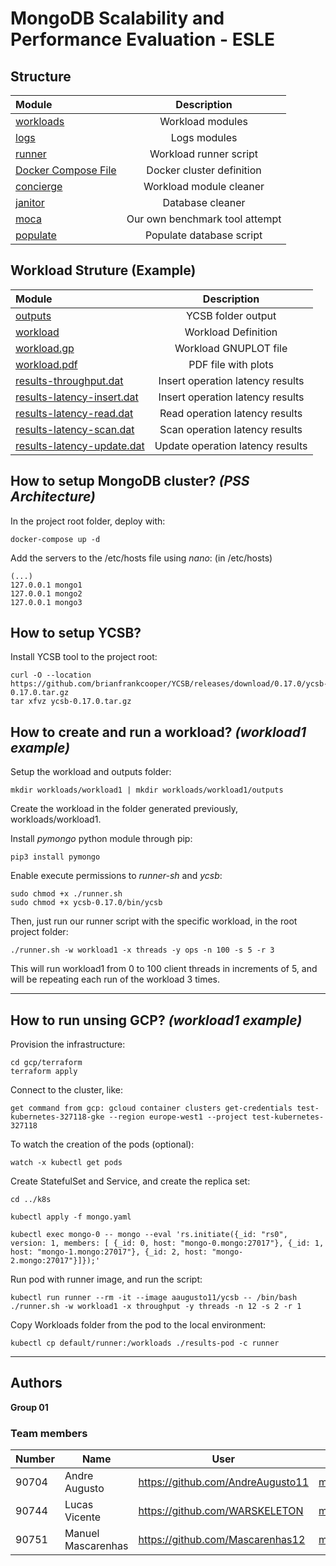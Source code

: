 # MongoDB Scalability and Performance Evaluation - ESLE

## Structure

| Module               |      Description      |
| :------------------- | :-------------------: |
| [workloads](workloads)     |  Workload modules  |
| [logs](logs)     |  Logs modules  |
| [runner](runner.sh)     | Workload runner script |
| [Docker Compose File](docker-compose.yml)     | Docker cluster definition |
| [concierge](concierge.sh) |   Workload module cleaner  |
| [janitor](janitor.py)|    Database cleaner   |
| [moca](moca.py)     |      Our own benchmark tool attempt       |
| [populate](populate.py)     |      Populate database script       |

## Workload Struture (Example)

| Module               |      Description      |
| :------------------- | :-------------------: |
| [outputs](workloads/workload1/outputs)     |  YCSB folder output  |
| [workload](workloads/workload1/workload1) |   Workload Definition   |
| [workload.gp](workloads/workload1/workload1.gp)|    Workload GNUPLOT file   |
| [workload.pdf](workloads/workload1/workload1.pdf)     |      PDF file with plots       |
| [results-throughput.dat](workloads/workload1/results-throughput.dat)     | Insert operation latency results |
| [results-latency-insert.dat](workloads/workload1/results-latency-insert.dat)     | Insert operation latency results |
| [results-latency-read.dat](workloads/workload1/results-latency-read.dat)     | Read operation latency results |
| [results-latency-scan.dat](workloads/workload1/results-latency-scan.dat)     | Scan operation latency results |
| [results-latency-update.dat](workloads/workload1/results-latency-update.dat)     | Update operation latency results |

## How to setup MongoDB cluster? _(PSS Architecture)_
In the project root folder, deploy with:

```shell script
docker-compose up -d
```

Add the servers to the /etc/hosts file using *nano*:
(in /etc/hosts)
```
(...)
127.0.0.1 mongo1
127.0.0.1 mongo2
127.0.0.1 mongo3
```

## How to setup YCSB? 

Install YCSB tool to the project root:

```shell script
curl -O --location https://github.com/brianfrankcooper/YCSB/releases/download/0.17.0/ycsb-0.17.0.tar.gz
tar xfvz ycsb-0.17.0.tar.gz
```

## How to create and run a workload? _(workload1 example)_

Setup the workload and outputs folder:

```shell script
mkdir workloads/workload1 | mkdir workloads/workload1/outputs
```

Create the workload in the folder generated previously, workloads/workload1.

Install *pymongo* python module through pip:

```shell script
pip3 install pymongo
```

Enable execute permissions to *runner-sh* and *ycsb*:

```shell script
sudo chmod +x ./runner.sh
sudo chmod +x ycsb-0.17.0/bin/ycsb
```

Then, just run our runner script with the specific workload, in the root project folder:

```shell script
./runner.sh -w workload1 -x threads -y ops -n 100 -s 5 -r 3
```

This will run workload1 from 0 to 100 client threads in increments of 5, and will be repeating each run of the workload 3 times.

----
## How to run unsing GCP? _(workload1 example)_


Provision the infrastructure:

```shell script
cd gcp/terraform
terraform apply
```

Connect to the cluster, like:

```shell script
get command from gcp: gcloud container clusters get-credentials test-kubernetes-327118-gke --region europe-west1 --project test-kubernetes-327118
```

To watch the creation of the pods (optional):

```shell script
watch -x kubectl get pods
```

Create StatefulSet and Service, and create the replica set:

```shell script
cd ../k8s

kubectl apply -f mongo.yaml

kubectl exec mongo-0 -- mongo --eval 'rs.initiate({_id: "rs0", version: 1, members: [ {_id: 0, host: "mongo-0.mongo:27017"}, {_id: 1, host: "mongo-1.mongo:27017"}, {_id: 2, host: "mongo-2.mongo:27017"}]});'
```

Run pod with runner image, and run the script:

```shell script
kubectl run runner --rm -it --image aaugusto11/ycsb -- /bin/bash
./runner.sh -w workload1 -x throughput -y threads -n 12 -s 2 -r 1
```

Copy Workloads folder from the pod to the local environment:

```shell script
kubectl cp default/runner:/workloads ./results-pod -c runner
```

----
## Authors

**Group 01**

### Team members

| Number | Name              | User                                 | Email                                       |
| -------|-------------------|--------------------------------------|---------------------------------------------|
| 90704  | Andre Augusto     | <https://github.com/AndreAugusto11>  | <mailto:andre.augusto@tecnico.ulisboa.pt>   |
| 90744  | Lucas Vicente     | <https://github.com/WARSKELETON>     | <mailto:lucasvicente@tecnico.ulisboa.pt>    |
| 90751  | Manuel Mascarenhas    | <https://github.com/Mascarenhas12>    | <mailto:manuel.d.mascarenhas@tecnico.ulisboa.pt> |
